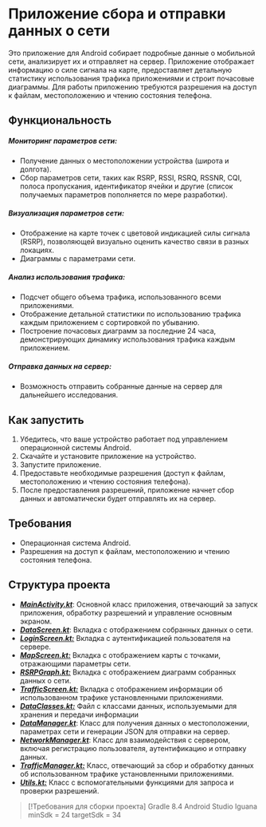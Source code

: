 # Приложение сбора и отправки данных о сети

Это приложение для Android собирает подробные данные о мобильной сети, анализирует их и отправляет на сервер. Приложение отображает информацию о силе сигнала на карте, предоставляет детальную статистику использования трафика приложениями и строит почасовые диаграммы. Для работы приложению требуются разрешения на доступ к файлам, местоположению и чтению состояния телефона.

## Функциональность

##### Мониторинг параметров сети:
* Получение данных о местоположении устройства (широта и долгота).
* Сбор параметров сети, таких как RSRP, RSSI, RSRQ, RSSNR, CQI, полоса пропускания, идентификатор ячейки и другие (список получаемых параметров пополняется по мере разработки).
##### Визуализация параметров сети:
* Отображение на карте точек с цветовой индикацией силы сигнала (RSRP), позволяющей визуально оценить качество связи в разных локациях.
* Диаграммы с параметрами сети.
##### Анализ использования трафика:
* Подсчет общего объема трафика, использованного всеми приложениями.
* Отображение детальной статистики по использованию трафика каждым приложением с сортировкой по убыванию.
* Построение почасовых диаграмм за последние 24 часа, демонстрирующих динамику использования трафика каждым приложением.
##### Отправка данных на сервер:
* Возможность отправить собранные данные на сервер для дальнейшего исследования.
## Как запустить

1. Убедитесь, что ваше устройство работает под управлением операционной системы Android.
2. Скачайте и установите приложение на устройство.
3. Запустите приложение.
4. Предоставьте необходимые разрешения (доступ к файлам, местоположению и чтению состояния телефона).
5. После предоставления разрешений, приложение начнет сбор данных и автоматически будет отправлять их на сервер.

## Требования

- Операционная система Android.
- Разрешения на доступ к файлам, местоположению и чтению состояния телефона.

## Структура проекта

 * ***[MainActivity.kt](https://github.com/vladimir-ponomarenko/Android/blob/main/app/src/main/java/com/example/login/MainActivity.kt)***: Основной класс приложения, отвечающий за запуск приложения, обработку разрешений и управление основным экраном.
 *  ***[DataScreen.kt](https://github.com/vladimir-ponomarenko/Android/blob/main/app/src/main/java/com/example/login/DataScreen.kt)***: Вкладка с отображением собранных данных о сети.
 * ***[LoginScreen.kt:](https://github.com/vladimir-ponomarenko/Android/blob/main/app/src/main/java/com/example/login/LoginScreen.kt)*** Вкладка с аутентификацией пользователя на сервере.
 * ***[MapScreen.kt:](https://github.com/vladimir-ponomarenko/Android/blob/main/app/src/main/java/com/example/login/MapScreen.kt)*** Вкладка с отображением карты с точками, отражающими параметры сети.
 * ***[RSRPGraph.kt:](https://github.com/vladimir-ponomarenko/Android/blob/main/app/src/main/java/com/example/login/RSRPGraph.kt)*** Вкладка с отображением диаграмм собранных данных о сети.
 * ***[TrafficScreen.kt:](https://github.com/vladimir-ponomarenko/Android/blob/main/app/src/main/java/com/example/login/TrafficScreen.kt)*** Вкладка с отображением информации об использованном трафике установленными приложениями.
 * ***[DataClasses.kt:](https://github.com/vladimir-ponomarenko/Android/blob/main/app/src/main/java/com/example/login/DataClasses.kt)*** Файл с классами данных, используемыми для хранения и передачи информации
 * ***[DataManager.kt](https://github.com/vladimir-ponomarenko/Android/blob/main/app/src/main/java/com/example/login/DataManager.kt)***: Класс для получения данных о местоположении, параметрах сети и генерации JSON для отправки на сервер.
 * ***[NetworkManager.kt](https://github.com/vladimir-ponomarenko/Android/blob/main/app/src/main/java/com/example/login/NetworkManager.kt)***: Класс для взаимодействия с сервером, включая регистрацию пользователя, аутентификацию и отправку данных.
 * ***[TrafficManager.kt:](https://github.com/vladimir-ponomarenko/Android/blob/main/app/src/main/java/com/example/login/TrafficManager.kt)*** Класс, отвечающий за сбор и обработку данных об использованном трафике установленными приложениями.
 * ***[Utils.kt:](https://github.com/vladimir-ponomarenko/Android/blob/main/app/src/main/java/com/example/login/Utils.kt)*** Класс с вспомогательными функциями для запроса и  проверки разрешений.
 

> [!Требования для сборки проекта]
> Gradle 8.4
 Android Studio Iguana
 minSdk = 24
 targetSdk = 34

